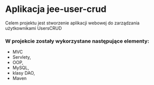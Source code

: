 # Aplikacja jee-user-crud

Celem projektu jest stworzenie aplikacji webowej do zarządzania użytkownikami UsersCRUD
### W projekcie zostały wykorzystane następujące elementy:
* MVC
* Servlety,
* OOP,
* MySQL,
* klasy DAO,
* Maven
